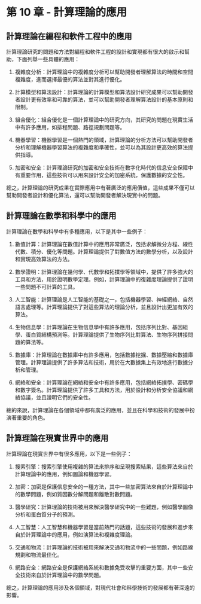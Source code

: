# 第 10 章 - 計算理論的應用

## 計算理論在編程和軟件工程中的應用

計算理論研究的問題和方法對編程和軟件工程的設計和實現都有很大的啟示和幫助，下面列舉一些具體的應用：

1. 複雜度分析：計算理論中的複雜度分析可以幫助開發者理解算法的時間和空間複雜度，進而選擇最優的算法並對其進行優化。

2. 計算模型和算法設計：計算理論的計算模型和算法設計研究成果可以幫助開發者設計更有效率和可靠的算法，並可以幫助開發者理解算法設計的基本原則和限制。

3. 組合優化：組合優化是一個計算理論中的研究方向，其研究的問題在現實生活中有許多應用，如排程問題、路徑規劃問題等。

4. 機器學習：機器學習是一個熱門的領域，計算理論的分析方法可以幫助開發者分析和理解機器學習算法的複雜度和準確性，並可以為其設計更高效的算法提供指導。

5. 加密和安全：計算理論研究的加密和安全技術在數字化時代的信息安全保障中有重要作用，這些技術可以用來設計安全的加密系統，保護數據的安全性。

總之，計算理論的研究成果在實際應用中有著廣泛的應用價值，這些成果不僅可以幫助開發者設計和優化算法，還可以幫助開發者解決現實中的問題。

## 計算理論在數學和科學中的應用

計算理論在數學和科學中有多種應用，以下是其中一些例子：

1. 數值計算：計算理論在數值計算中的應用非常廣泛，包括求解微分方程、線性代數、積分、優化等問題。計算理論提供了對數值方法的數學分析，以及設計和實現高效算法的方法。

2. 數學證明：計算理論在幾何學、代數學和拓撲學等領域中，提供了許多強大的工具和方法，用於證明數學定理。例如，計算理論中的復雜度理論提供了證明一些問題不可計算的工具。

3. 人工智能：計算理論是人工智能的基礎之一，包括機器學習、神經網絡、自然語言處理等。計算理論提供了對這些算法的理論分析，並且設計出更加有效的算法。

4. 生物信息學：計算理論在生物信息學中有許多應用，包括序列比對、基因組學、蛋白質結構預測等。計算理論提供了生物序列比對算法、生物序列拼接問題的算法等。

5. 數據庫：計算理論在數據庫中有許多應用，包括數據挖掘、數據壓縮和數據庫管理。計算理論提供了許多算法和技術，用於在大數據集上有效地進行數據分析和管理。

6. 網絡和安全：計算理論在網絡和安全中有許多應用，包括網絡拓撲學、密碼學和數字簽名。計算理論提供了許多工具和方法，用於設計和分析安全協議和網絡協議，並且證明它們的安全性。

總的來說，計算理論在各個領域中都有廣泛的應用，並且在科學和技術的發展中扮演著重要的角色。

## 計算理論在現實世界中的應用

計算理論在現實世界中有很多應用，以下是一些例子：

1. 搜索引擎：搜索引擎使用複雜的算法來排序和呈現搜索結果，這些算法來自於計算理論中的應用，例如圖論和機器學習。

2. 加密：加密是保護信息安全的一種方法，其中一些加密算法來自於計算理論中的數學問題，例如質因數分解問題和離散對數問題。

3. 醫學研究：計算理論的技術被用來解決醫學研究中的一些難題，例如醫學圖像分析和蛋白質分子的預測。

4. 人工智慧：人工智慧和機器學習是當前熱門的話題，這些技術的發展和進步來自於計算理論中的應用，例如演算法和複雜度理論。

5. 交通和物流：計算理論的技術被用來解決交通和物流中的一些問題，例如路線規劃和物流最佳化。

6. 網路安全：網路安全是保護網絡系統和數據免受攻擊的重要方面，其中一些安全技術來自於計算理論中的數學問題。

總之，計算理論的應用涉及各個領域，對現代社會和科學技術的發展都有著深遠的影響。